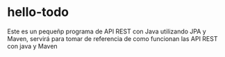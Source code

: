 # hello-todo
Este es un pequeñp programa de API REST con Java utilizando JPA y Maven, servirá para tomar de referencia de como funcionan las API REST con java y Maven
